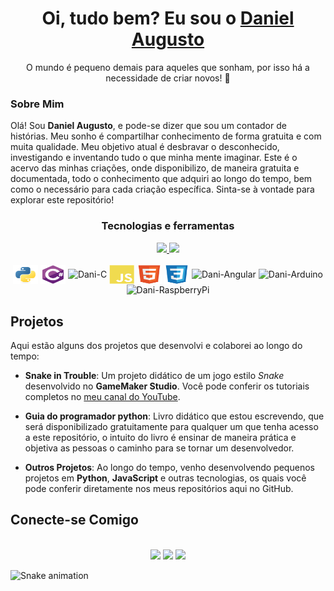 <h1 align="center">
    Oi, tudo bem? Eu sou o 
    <a href="https://www.youtube.com/@mitchzito" target="_blank">Daniel Augusto</a>
</h1>

<p align="center">
    O mundo é pequeno demais para aqueles que sonham, por isso há a necessidade de criar novos! 🚀
</p>

### Sobre Mim

Olá! Sou **Daniel Augusto**, e pode-se dizer que sou um contador de histórias. Meu sonho é compartilhar conhecimento de forma gratuita e com muita qualidade. Meu objetivo atual é desbravar o desconhecido, investigando e inventando tudo o que minha mente imaginar. Este é o acervo das minhas criações, onde disponibilizo, de maneira gratuita e documentada, todo o conhecimento que adquiri ao longo do tempo, bem como o necessário para cada criação específica. Sinta-se à vontade para explorar este repositório!

<div align="center">
    <h3>Tecnologias e ferramentas</h3>
    <a href="https://beacons.ai/danielmilanez">
        <img height="180em" src="https://github-readme-stats.vercel.app/api?username=danielmilanez&show_icons=true&theme=merko"/>
        <img height="180em" src="https://github-readme-stats.vercel.app/api/top-langs/?username=danielmilanez&layout=compact&theme=merko"/>
    </a>
</div>

<div style="display: inline_block" align="center"><br>
    <img align="center" alt="Dani-Python" height="30" width="40" src="https://raw.githubusercontent.com/devicons/devicon/master/icons/python/python-original.svg">
    <img align="center" alt="Dani-Csharp" height="30" width="40" src="https://raw.githubusercontent.com/devicons/devicon/master/icons/csharp/csharp-original.svg">
    <img align="center" alt="Dani-C" height="30" width="40" src="https://cdn.jsdelivr.net/gh/devicons/devicon@latest/icons/c/c-original.svg">
    <img align="center" alt="Dani-Js" height="30" width="40" src="https://raw.githubusercontent.com/devicons/devicon/master/icons/javascript/javascript-plain.svg">
    <img align="center" alt="Dani-HTML" height="30" width="40" src="https://raw.githubusercontent.com/devicons/devicon/master/icons/html5/html5-original.svg">
    <img align="center" alt="Dani-CSS" height="30" width="40" src="https://raw.githubusercontent.com/devicons/devicon/master/icons/css3/css3-original.svg">
    <img align="center" alt="Dani-Angular" height="30" width="40" src="https://cdn.jsdelivr.net/gh/devicons/devicon@latest/icons/angular/angular-original.svg">
    <img align="center" alt="Dani-Arduino" height="30" width="40" src="https://cdn.jsdelivr.net/gh/devicons/devicon/icons/arduino/arduino-original-wordmark.svg">
    <img align="center" alt="Dani-RaspberryPi" height="30" width="40" src="https://cdn.jsdelivr.net/gh/devicons/devicon/icons/raspberrypi/raspberrypi-original.svg" />        
</div>

## Projetos

Aqui estão alguns dos projetos que desenvolvi e colaborei ao longo do tempo:

- **Snake in Trouble**: Um projeto didático de um jogo estilo *Snake* desenvolvido no **GameMaker Studio**. Você pode conferir os tutoriais completos no [meu canal do YouTube](https://www.youtube.com/@mitchzito).

- **Guia do programador python**: Livro didático que estou escrevendo, que será disponibilizado gratuitamente para qualquer um que tenha acesso a este repositório, o intuito do livro é ensinar de maneira prática e objetiva as pessoas o caminho para se tornar um desenvolvedor.
  
- **Outros Projetos**: Ao longo do tempo, venho desenvolvendo pequenos projetos em **Python**, **JavaScript** e outras tecnologias, os quais você pode conferir diretamente nos meus repositórios aqui no GitHub.

## Conecte-se Comigo

<div align="center"><br>
    <a href="mailto:daniel.augusto.milanez@gmail.com" target="_blank"><img src="https://img.shields.io/badge/Email-D14836?style=for-the-badge&logo=gmail&logoColor=white"></a>
    <a href="https://www.linkedin.com/in/danielmilanez/" target="_blank"><img src="https://img.shields.io/badge/LinkedIn-0077B5?style=for-the-badge&logo=linkedin&logoColor=white"></a>
    <a href="https://www.youtube.com/@mitchzito" target="_blank"><img src="https://img.shields.io/badge/YouTube-FF0000?style=for-the-badge&logo=youtube&logoColor=white"></a>
</div>

![Snake animation](https://github.com/danielbped/danielbped/blob/output/github-contribution-grid-snake.svg)
